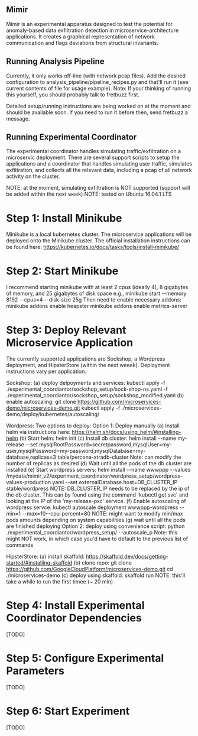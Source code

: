 ## Mimir
Mimir is an experimental apparatus designed to test the potential for anomaly-based data exfiltration detection in microservice-architecture applications. It creates a graphical representation of network communication and flags deviations from structural invariants.


## Running Analysis Pipeline
Currently, it only works off-line (with network pcap files). Add the desired configuration to analysis_pipeline/pipeline_recipes.py and that'll run it (see current contents of file for usage example). Note: If your thinking of running this yourself, you should probably talk to fretbuzz first.

Detailed setup/running instructions are being worked on at the moment and should be available soon. If you need to run it before then, send fretbuzz a message.

## Running Experimental Coordinator

The experimental coordinator handles simulating traffic/exfiltration on a microservic deployment. There are several support scripts to setup the applications and a coordinator that handles simulating user traffic, simulates exfiltration, and collects all the relevant data, including a pcap of all network activity on the cluster.

NOTE: at the moment, simulating exfiltration is NOT supported (support will be added within the next week)
NOTE: tested on Ubuntu 16.04.1 LTS

# Step 1: Install Minikube
Minikube is a local kubernetes cluster. The microservice applications will be deployed onto the Minikube cluster. The official installation instructions can be found here: https://kubernetes.io/docs/tasks/tools/install-minikube/

# Step 2: Start Minikube
I recommend starting minikube with at least 2 cpus (ideally 4), 8 gigabytes of memory, and 25 gigabytes of disk space
	e.g., minikube start --memory 8192 --cpus=4 --disk-size 25g
 Then need to enable necessary addons:
    minikube addons enable heapster
    minikube addons enable metrics-server
 
# Step 3: Deploy Relevant Microservice Application
 The currently supported applications are Sockshop, a Wordpress deployment, and HipsterStore (within the next weeek). Deployment instructions vary per application.

Sockshop: (a) deploy delpoyments and services: kubectl apply -f ./experimental_coordiantor/sockshop_setup/sock-shop-ns.yaml -f ./experimental_coordiantor/sockshop_setup/sockshop_modified.yaml
          (b) enable autoscaling: git clone https://github.com/microservices-demo/microservices-demo.git
                                  kubectl apply -f ./microservices-demo/deploy/kubernetes/autoscaling/
                                  
Wordpress: Two options to deploy: Option 1: Deploy manually
           (a) Install helm via instructions here: https://helm.sh/docs/using_helm/#installing-helm
			        (b) Start helm: helm init
			        (c) Install db cluster: helm install --name my-release --set mysqlRootPassword=secretpassword,mysqlUser=my-user,mysqlPassword=my-password,mysqlDatabase=my-database,replicas=3 table/percona-xtradb-cluster
			   		            Note: can modify the number of replicas as desired
			   	    (d) Wait until all the pods of the db cluster are installed
           (e) Start wordpress servers: helm install --name wwwppp --values /mydata/mimir_v2/experiment_coordinator/wordpress_setup/wordpress-values-production.yaml --set externalDatabase.host=DB_CLUSTER_IP stable/wordpress
      NOTE: DB_CLUSTER_IP needs to be replaced by the ip of the db cluster. This can by found using the command 'kubectl get svc' and looking at the IP of the 'my-release-pxc' service.
           (f) Enable autoscaling of wordpress servce: kubectl autoscale deployment wwwppp-wordpress --min=1 --max=10--cpu-percent=80
           NOTE: might want to modify min/max pods amounts depending on system capabilities
           (g) wait until all the pods are finished deploying
          Option 2: deploy using convenience script: 
              python ./experimental_coordiantor/wordpress_setup/ --autoscale_p
           Note: this might NOT work, in which case you'd have to default to the previous list of commands

HipsterStore: (a) install skaffold: https://skaffold.dev/docs/getting-started/#installing-skaffold
              (b) clone repo: git clone https://github.com/GoogleCloudPlatform/microservices-demo.git
                              cd ./microservices-demo
              (c) deploy using skaffold: skaffold run 
                     NOTE: this'll take a while to run the first timee (~ 20 min)


# Step 4: Install Experimental Coordinator Dependencies

[TODO]

# Step 5: Configure Experimental Parameters

[TODO]

# Step 6: Start Experiment

[TODO]
 
